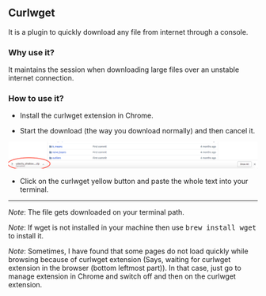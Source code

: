 ## Curlwget

It is a plugin to quickly download any file from internet through a console.

### Why use it?
It maintains the session when downloading large files over an unstable internet connection.

### How to use it?

* Install the curlwget extension in Chrome.

* Start the download (the way you download normally) and then cancel it.

![cancel download](../images/cancel_download.png)

* Click on the curlwget yellow button and paste the whole text into your terminal.

---

_Note_: The file gets downloaded on your terminal path.

_Note_: If wget is not installed in your machine then use <kbd>brew install wget</kbd> to install it.

_Note_: Sometimes, I have found that some pages do not load quickly while browsing because of curlwget extension
        (Says, waiting for curlwget extension in the browser (bottom leftmost part)). In that case, just go to 
        manage extension in Chrome and switch off and then on the curlwget extension.
